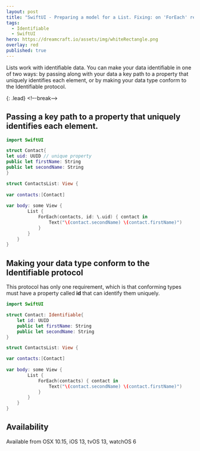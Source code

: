 ```yaml
---
layout: post
title: "SwiftUI - Preparing a model for a List. Fixing: on 'ForEach' requires that 'YourModel' conform to 'Identifiable'"
tags:
  - Identifiable
  - SwiftUI
hero: https://dreamcraft.io/assets/img/whiteRectangle.png
overlay: red
published: true
---
```


Lists work with identifiable data. You can make your data identifiable in one of two ways: by passing along with your data a key path to a property that uniquely identifies each element, or by making your data type conform to the Identifiable protocol.

{: .lead}
<!–-break-–>

## Passing a key path to a property that uniquely identifies each element.

```swift
import SwiftUI

struct Contact{
let uid: UUID // unique property
public let firstName: String
public let secondName: String
}

struct ContactsList: View {
    
var contacts:[Contact]
    
var body: some View {
        List {
            ForEach(contacts, id: \.uid) { contact in
                Text("\(contact.secondName) \(contact.firstName)")
            }
        }
    }
}
```


## Making your data type conform to the Identifiable protocol

This protocol has only one requirement, which is that conforming types must have a property called **id** that can identify them uniquely.

```swift
import SwiftUI

struct Contact: Identifiable{    
    let id: UUID
    public let firstName: String
    public let secondName: String
}

struct ContactsList: View {

var contacts:[Contact]
    
var body: some View {
        List {
            ForEach(contacts) { contact in
                Text("\(contact.secondName) \(contact.firstName)")
            }
        }
    }
}
```



##  Availability  

Available from OSX 10.15, iOS 13, tvOS 13, watchOS 6
